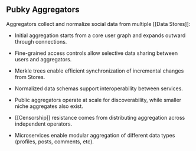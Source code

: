 ## Pubky Aggregators

Aggregators collect and normalize social data from multiple [[Data Stores]]:

- Initial aggregation starts from a core user graph and expands outward through connections.

- Fine-grained access controls allow selective data sharing between users and aggregators.

- Merkle trees enable efficient synchronization of incremental changes from Stores.

- Normalized data schemas support interoperability between services.

- Public aggregators operate at scale for discoverability, while smaller niche aggregates also exist.

- [[Censorship]] resistance comes from distributing aggregation across independent operators.

- Microservices enable modular aggregation of different data types (profiles, posts, comments, etc).
